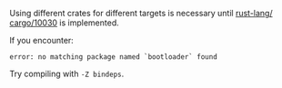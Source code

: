 Using different crates for different targets is necessary until [rust-lang/
cargo/10030][1] is implemented.

If you encounter:
```
error: no matching package named `bootloader` found
````
Try compiling with `-Z bindeps`.

[1]: https://github.com/rust-lang/cargo/issues/10030

